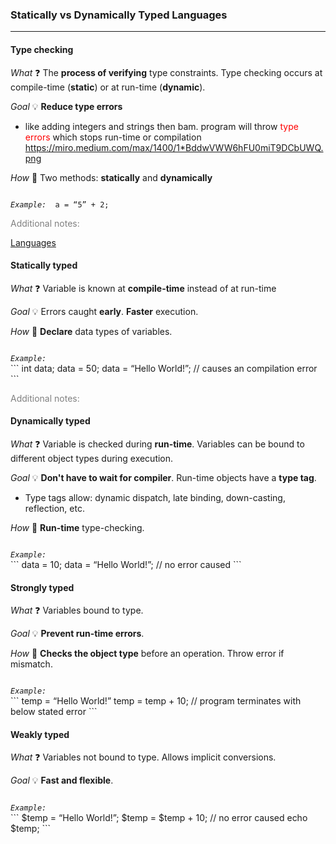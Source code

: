 ### Statically vs Dynamically Typed Languages
___
#### Type checking

_What_ :question: The **process of verifying** type constraints. Type checking occurs at compile-time (**static**) or at run-time (**dynamic**).

_Goal_ :bulb: **Reduce type errors**
- like adding integers and strings then bam. program will throw <span style="color:red">type errors</span> which stops run-time or compilation
https://miro.medium.com/max/1400/1*BddwVWW6hFU0miT9DCbUWQ.png

_How_ :seedling: Two methods: **statically** and **dynamically**

<code>
<i>Example: </i> a = “5” + 2;
</code>
<p></p>
<p style="color:grey">Additional notes:</p>

[Languages](/https://miro.medium.com/max/1400/1*BddwVWW6hFU0miT9DCbUWQ.png)

#### Statically typed
_What_ :question: Variable is known at **compile-time** instead of at run-time

_Goal_ :bulb: Errors caught **early**. **Faster** execution.

_How_ :seedling: **Declare** data types of variables.

<code>
<i>Example: </i>
</code>
```
int data;
data = 50;
data = “Hello World!”; // causes an compilation error
```
<p></p>
<p style="color:grey">
Additional notes: 
</p>

#### Dynamically typed
_What_ :question: Variable is checked during **run-time**. Variables can be bound to different object types during execution.

_Goal_ :bulb: **Don't have to wait for compiler**. Run-time objects have a **type tag**.
- Type tags allow: dynamic dispatch, late binding, down-casting, reflection, etc.

_How_ :seedling: **Run-time** type-checking. 

<code>
<i>Example: </i>
</code>
```
data = 10;
data = “Hello World!”; // no error caused
```

#### Strongly typed
_What_ :question: Variables bound to type.

_Goal_ :bulb: **Prevent run-time errors**.

_How_ :seedling: **Checks the object type** before an operation. Throw error if mismatch.

<code>
<i>Example: </i>
</code>
```
temp = “Hello World!”
temp = temp + 10; // program terminates with below stated error
```

#### Weakly typed
_What_ :question: Variables not bound to type. Allows implicit conversions.

_Goal_ :bulb: **Fast and flexible**.

<code>
<i>Example: </i>
</code>
```
$temp = “Hello World!”;
$temp = $temp + 10; // no error caused
echo $temp;
```